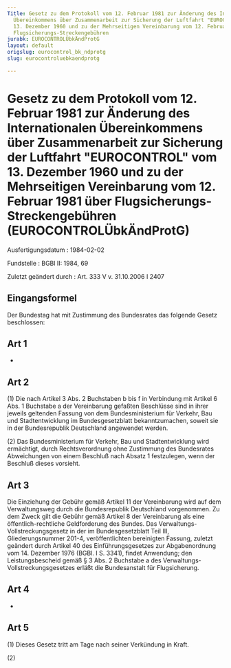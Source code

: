 ```yaml
---
Title: Gesetz zu dem Protokoll vom 12. Februar 1981 zur Änderung des Internationalen
  Übereinkommens über Zusammenarbeit zur Sicherung der Luftfahrt "EUROCONTROL" vom
  13. Dezember 1960 und zu der Mehrseitigen Vereinbarung vom 12. Februar 1981 über
  Flugsicherungs-Streckengebühren
jurabk: EUROCONTROLÜbkÄndProtG
layout: default
origslug: eurocontrol_bk_ndprotg
slug: eurocontroluebkaendprotg

---
```


# Gesetz zu dem Protokoll vom 12. Februar 1981 zur Änderung des Internationalen Übereinkommens über Zusammenarbeit zur Sicherung der Luftfahrt "EUROCONTROL" vom 13. Dezember 1960 und zu der Mehrseitigen Vereinbarung vom 12. Februar 1981 über Flugsicherungs-Streckengebühren (EUROCONTROLÜbkÄndProtG)

Ausfertigungsdatum
:   1984-02-02

Fundstelle
:   BGBl II: 1984, 69

Zuletzt geändert durch
:   Art. 333 V v. 31.10.2006 I 2407


## Eingangsformel

Der Bundestag hat mit Zustimmung des Bundesrates das folgende Gesetz
beschlossen:


## Art 1

-


## Art 2

(1) Die nach Artikel 3 Abs. 2 Buchstaben b bis f in Verbindung mit
Artikel 6 Abs. 1 Buchstabe a der Vereinbarung gefaßten Beschlüsse sind
in ihrer jeweils geltenden Fassung von dem Bundesministerium für
Verkehr, Bau und Stadtentwicklung im Bundesgesetzblatt
bekanntzumachen, soweit sie in der Bundesrepublik Deutschland
angewendet werden.

(2) Das Bundesministerium für Verkehr, Bau und Stadtentwicklung wird
ermächtigt, durch Rechtsverordnung ohne Zustimmung des Bundesrates
Abweichungen von einem Beschluß nach Absatz 1 festzulegen, wenn der
Beschluß dieses vorsieht.


## Art 3

Die Einziehung der Gebühr gemäß Artikel 11 der Vereinbarung wird auf
dem Verwaltungsweg durch die Bundesrepublik Deutschland vorgenommen.
Zu dem Zweck gilt die Gebühr gemäß Artikel 8 der Vereinbarung als eine
öffentlich-rechtliche Geldforderung des Bundes. Das Verwaltungs-
Vollstreckungsgesetz in der im Bundesgesetzblatt Teil III,
Gliederungsnummer 201-4, veröffentlichten bereinigten Fassung, zuletzt
geändert durch Artikel 40 des Einführungsgesetzes zur Abgabenordnung
vom 14. Dezember 1976 (BGBl. I S. 3341), findet Anwendung; den
Leistungsbescheid gemäß § 3 Abs. 2 Buchstabe a des Verwaltungs-
Vollstreckungsgesetzes erläßt die Bundesanstalt für Flugsicherung.


## Art 4

-


## Art 5

(1) Dieses Gesetz tritt am Tage nach seiner Verkündung in Kraft.

(2)

